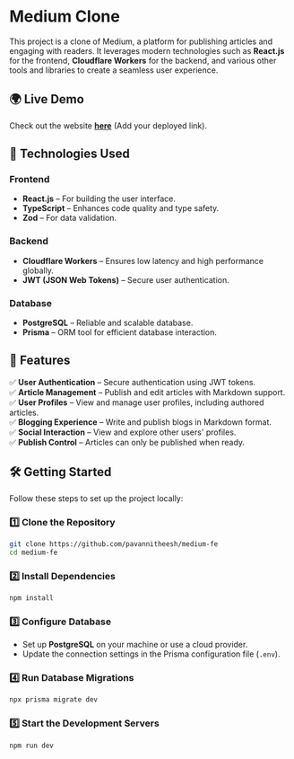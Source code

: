 # Medium Clone

This project is a clone of Medium, a platform for publishing articles and engaging with readers. It leverages modern technologies such as **React.js** for the frontend, **Cloudflare Workers** for the backend, and various other tools and libraries to create a seamless user experience.

## 🌍 Live Demo
Check out the website **[here](medium-fe-seven.vercel.app)** (Add your deployed link).

## 🚀 Technologies Used

### Frontend
- **React.js** – For building the user interface.
- **TypeScript** – Enhances code quality and type safety.
- **Zod** – For data validation.

### Backend
- **Cloudflare Workers** – Ensures low latency and high performance globally.
- **JWT (JSON Web Tokens)** – Secure user authentication.

### Database
- **PostgreSQL** – Reliable and scalable database.
- **Prisma** – ORM tool for efficient database interaction.

## 📌 Features
✅ **User Authentication** – Secure authentication using JWT tokens.  
✅ **Article Management** – Publish and edit articles with Markdown support.  
✅ **User Profiles** – View and manage user profiles, including authored articles.  
✅ **Blogging Experience** – Write and publish blogs in Markdown format.  
✅ **Social Interaction** – View and explore other users' profiles.  
✅ **Publish Control** – Articles can only be published when ready.  

## 🛠 Getting Started
Follow these steps to set up the project locally:

### 1️⃣ Clone the Repository
```sh
git clone https://github.com/pavannitheesh/medium-fe
cd medium-fe
```

### 2️⃣ Install Dependencies
```sh
npm install
```

### 3️⃣ Configure Database
- Set up **PostgreSQL** on your machine or use a cloud provider.
- Update the connection settings in the Prisma configuration file (`.env`).

### 4️⃣ Run Database Migrations
```sh
npx prisma migrate dev
```

### 5️⃣ Start the Development Servers
```sh
npm run dev
```


```

```
